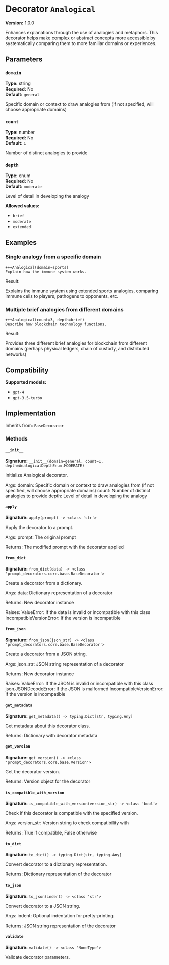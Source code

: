 # Decorator `Analogical`

**Version:** 1.0.0

Enhances explanations through the use of analogies and metaphors. This decorator helps make complex or abstract concepts more accessible by systematically comparing them to more familiar domains or experiences.

## Parameters

### `domain`

**Type:** string  
**Required:** No  
**Default:** `general`  

Specific domain or context to draw analogies from (if not specified, will choose appropriate domains)

### `count`

**Type:** number  
**Required:** No  
**Default:** `1`  

Number of distinct analogies to provide

### `depth`

**Type:** enum  
**Required:** No  
**Default:** `moderate`  

Level of detail in developing the analogy

**Allowed values:**

- `brief`
- `moderate`
- `extended`

## Examples

### Single analogy from a specific domain

```
+++Analogical(domain=sports)
Explain how the immune system works.
```

Result:

Explains the immune system using extended sports analogies, comparing immune cells to players, pathogens to opponents, etc.

### Multiple brief analogies from different domains

```
+++Analogical(count=3, depth=brief)
Describe how blockchain technology functions.
```

Result:

Provides three different brief analogies for blockchain from different domains (perhaps physical ledgers, chain of custody, and distributed networks)

## Compatibility

**Supported models:**

- `gpt-4`
- `gpt-3.5-turbo`

## Implementation

Inherits from: `BaseDecorator`

### Methods

#### `__init__`

**Signature:** `__init__(domain=general, count=1, depth=AnalogicalDepthEnum.MODERATE)`

Initialize Analogical decorator.

Args:
    domain: Specific domain or context to draw analogies from (if not specified, will choose appropriate domains)
    count: Number of distinct analogies to provide
    depth: Level of detail in developing the analogy

#### `apply`

**Signature:** `apply(prompt) -> <class 'str'>`

Apply the decorator to a prompt.

Args:
    prompt: The original prompt
    
Returns:
    The modified prompt with the decorator applied

#### `from_dict`

**Signature:** `from_dict(data) -> <class 'prompt_decorators.core.base.BaseDecorator'>`

Create a decorator from a dictionary.

Args:
    data: Dictionary representation of a decorator
    
Returns:
    New decorator instance
    
Raises:
    ValueError: If the data is invalid or incompatible with this class
    IncompatibleVersionError: If the version is incompatible

#### `from_json`

**Signature:** `from_json(json_str) -> <class 'prompt_decorators.core.base.BaseDecorator'>`

Create a decorator from a JSON string.

Args:
    json_str: JSON string representation of a decorator
    
Returns:
    New decorator instance
    
Raises:
    ValueError: If the JSON is invalid or incompatible with this class
    json.JSONDecodeError: If the JSON is malformed
    IncompatibleVersionError: If the version is incompatible

#### `get_metadata`

**Signature:** `get_metadata() -> typing.Dict[str, typing.Any]`

Get metadata about this decorator class.

Returns:
    Dictionary with decorator metadata

#### `get_version`

**Signature:** `get_version() -> <class 'prompt_decorators.core.base.Version'>`

Get the decorator version.

Returns:
    Version object for the decorator

#### `is_compatible_with_version`

**Signature:** `is_compatible_with_version(version_str) -> <class 'bool'>`

Check if this decorator is compatible with the specified version.

Args:
    version_str: Version string to check compatibility with
    
Returns:
    True if compatible, False otherwise

#### `to_dict`

**Signature:** `to_dict() -> typing.Dict[str, typing.Any]`

Convert decorator to a dictionary representation.

Returns:
    Dictionary representation of the decorator

#### `to_json`

**Signature:** `to_json(indent) -> <class 'str'>`

Convert decorator to a JSON string.

Args:
    indent: Optional indentation for pretty-printing
    
Returns:
    JSON string representation of the decorator

#### `validate`

**Signature:** `validate() -> <class 'NoneType'>`

Validate decorator parameters.

